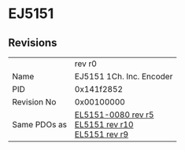 # EJ5151

## Revisions
<table>
<tr>
<td></td>
<td>rev r0</td>
</tr>
<tr>
<td>Name</td>
<td>EJ5151 1Ch. Inc. Encoder</td>
</tr>
<tr>
<td>PID</td>
<td>0x141f2852</td>
</tr>
<tr>
<td>Revision No</td>
<td>0x00100000</td>
</tr>
<tr>
<td>Same PDOs as</td>
<td><a href="EL5151-0080.md">EL5151-0080 rev r5</a><br/><a href="EL5151.md">EL5151 rev r10</a><br/><a href="EL5151.md">EL5151 rev r9</a></td>
</tr>
</table>
